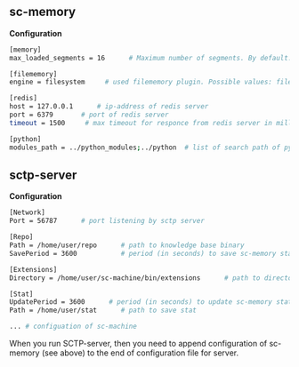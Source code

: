 ## sc-memory

**Configuration**
```bash
[memory]
max_loaded_segments = 16      # Maximum number of segments. By default: 65536

[filememory]
engine = filesystem     # used filememory plugin. Possible values: filesystem, redis

[redis]
host = 127.0.0.1      # ip-address of redis server
port = 6379       # port of redis server
timeout = 1500     # max timeout for responce from redis server in milliseconds

[python]
modules_path = ../python_modules;../python  # list of search path of python modules (default ./python)
```

## sctp-server
**Configuration**     
```bash
[Network]
Port = 56787      # port listening by sctp server

[Repo]
Path = /home/user/repo      # path to knowledge base binary
SavePeriod = 3600           # period (in seconds) to save sc-memory state

[Extensions]
Directory = /home/user/sc-machine/bin/extensions      # path to directory with sc-memory extensions (ScModules)

[Stat]
UpdatePeriod = 3600      # period (in seconds) to update sc-memory stat
Path = /home/user/stat      # path to save stat

... # configuation of sc-machine
```
When you run SCTP-server, then you need to append configuration of sc-memory (see above) to the end of configuration file for server.
